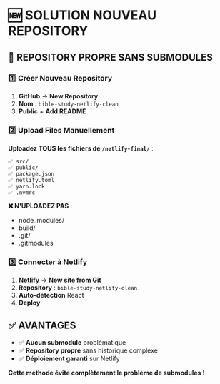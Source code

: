 # 🆕 SOLUTION NOUVEAU REPOSITORY

## 🎯 REPOSITORY PROPRE SANS SUBMODULES

### 1️⃣ Créer Nouveau Repository
1. **GitHub** → **New Repository**
2. **Nom** : `bible-study-netlify-clean`
3. **Public** + **Add README**

### 2️⃣ Upload Files Manuellement
**Uploadez TOUS les fichiers de `/netlify-final/`** :
```
✅ src/
✅ public/  
✅ package.json
✅ netlify.toml
✅ yarn.lock
✅ .nvmrc
```

**❌ N'UPLOADEZ PAS** :
- node_modules/
- build/
- .git/
- .gitmodules

### 3️⃣ Connecter à Netlify
1. **Netlify** → **New site from Git**
2. **Repository** : `bible-study-netlify-clean`
3. **Auto-détection** React
4. **Deploy**

## ✅ AVANTAGES

- ✅ **Aucun submodule** problématique
- ✅ **Repository propre** sans historique complexe
- ✅ **Déploiement garanti** sur Netlify

**Cette méthode évite complètement le problème de submodules !**